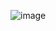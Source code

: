 ![image](https://github.com/leicester70/ABGTA/assets/82318965/5527143a-65cb-4905-a0b9-774cb6b52c79)
